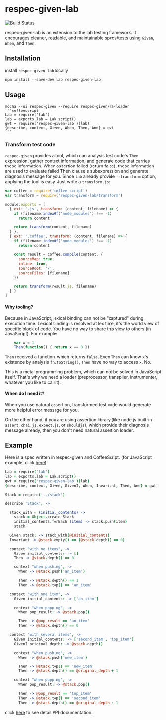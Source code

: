 # respec-given-lab

[![Build Status](https://travis-ci.org/cades/respec-given-lab.svg?branch=master)](https://travis-ci.org/cades/respec-given-lab)

respec-given-lab is an extension to the lab testing framework. It encourages cleaner, readable, and maintainable specs/tests using `Given`, `When`, and `Then`.

## Installation

install `respec-given-lab` locally

    npm install --save-dev lab respec-given-lab

## Usage


    mocha --ui respec-given --require respec-given/na-loader
    ```coffeescript
    Lab = require('lab')
    lab = exports.lab = Lab.script()
    gwt = require('respec-given-lab')(lab)
    {describe, context, Given, When, Then, And} = gwt
    ```


### Transform test code

`respec-given` provides a tool, which can analysis test code's `Then` expression, gather context information, and generate code that carries these information. When assertion failed (return false), these information are used to evaluate failed Then clause's subexpression and generate diagnosis message for you. Since `lab` already provide `--transform` option, applying the tool is easy. Just write a `transform.js`:

```js
var coffee = require('coffee-script')
var transform = require('respec-given-lab/transform')

module.exports = [
  { ext: '.js', transform: (content, filename) => {
    if (filename.indexOf('node_modules') !== -1)
      return content

    return transform(content, filename)
  } },
  { ext: '.coffee', transform: (content, filename) => {
    if (filename.indexOf('node_modules') !== -1)
      return content

    const result = coffee.compile(content, {
      sourceMap: true,
      inline: true,
      sourceRoot: '/',
      sourceFiles: [filename]
    })

    return transform(result.js, filename)
  } }
]
```

#### Why tooling?

Because in JavaScript, lexical binding can not be "captured" during execution time. Lexical binding is resolved at lex time, it's the world view of specific block of code. You have no way to share this view to others (in JavaScript). For example:

```js
    var x = 1
    Then(function() { return x == 0 })
```

`Then` received a function, which returns `false`. Even `Then` can know `x`'s existence by analysis `fn.toString()`, `Then` have no way to access `x`. No.

This is a meta-programming problem, which can not be solved in JavaScript itself. That's why we need a loader (preprocessor, transpiler, instrumenter, whatever you like to call it).

#### When do I need it?

When you use natural assertion, transformed test code would generate more helpful error message for you.

On the other hand, if you are using assertion library (like node.js built-in `assert`, `chai.js`, `expect.js`, or `shouldjs`), which provide their diagnosis message already, then you don't need natural assertion loader.



## Example

Here is a spec written in respec-given and CoffeeScript. (for JavaScript example, click [here](#lexical-style))

```coffeescript
Lab = require('lab')
lab = exports.lab = Lab.script()
gwt = require('respec-given-lab')(lab)
{describe, context, Given, GivenI, When, Invariant, Then, And} = gwt

Stack = require('../stack')

describe 'Stack', ->

  stack_with = (initial_contents) ->
    stack = Object.create Stack
    initial_contents.forEach (item) -> stack.push(item)
    stack

  Given stack: -> stack_with(@initial_contents)
  Invariant -> @stack.empty() == (@stack.depth() == 0)

  context "with no items", ->
    Given initial_contents: -> []
    Then -> @stack.depth() == 0

    context "when pushing", ->
      When -> @stack.push('an_item')

      Then -> @stack.depth() == 1
      Then -> @stack.top() == 'an_item'

  context "with one item", ->
    Given initial_contents: -> ['an_item']

    context "when popping", ->
      When pop_result: -> @stack.pop()

      Then -> @pop_result == 'an_item'
      Then -> @stack.depth() == 0

  context "with several items", ->
    Given initial_contents: -> ['second_item', 'top_item']
    GivenI original_depth: -> @stack.depth()

    context "when pushing", ->
      When -> @stack.push('new_item')

      Then -> @stack.top() == 'new_item'
      Then -> @stack.depth() == @original_depth + 1

    context "when popping", ->
      When pop_result: -> @stack.pop()

      Then -> @pop_result == 'top_item'
      Then -> @stack.top() == 'second_item'
      Then -> @stack.depth() == @original_depth - 1
```

click [here](https://github.com/cades/respec-given#given) to see detail API documentation.
